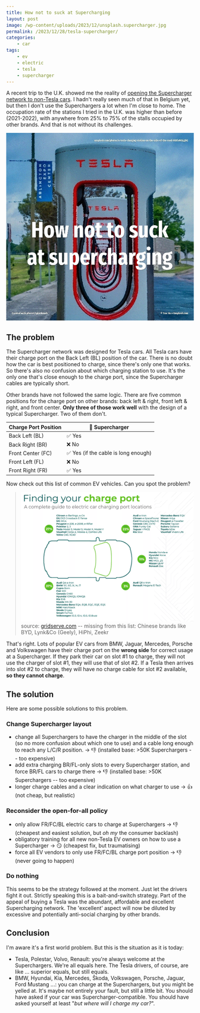 ```yaml
---
title: How not to suck at Supercharging
layout: post
image: /wp-content/uploads/2023/12/unsplash.supercharger.jpg
permalink: /2023/12/28/tesla-supercharger/
categories:
    - car
tags:
    - ev
    - electric
    - tesla
    - supercharger
---
```

A recent trip to the U.K. showed me the reality of [opening the Supercharger network to non-Tesla cars](https://www.tesla.com/en_eu/support/non-tesla-supercharging#selected-countries). I hadn't really seen much of that in Belgium yet, but then I don't use the Superchargers a lot when I'm close to home. The occupation rate of the stations I tried in the U.K. was higher than before (2021-2022), with anywhere from 25% to 75% of the stalls occupied by other brands. And that is not without its challenges.

![Charge Port Position](/wp-content/uploads/2023/12/unsplash.supercharger.jpg)

## The problem

The Supercharger network was designed for Tesla cars. All Tesla cars have their charge port on the Back Left (BL) position of the car. There is no doubt how the car is best positioned to charge, since there's only one that works. So there's also no confusion about which charging station to use. It's the only one that's close enough to the charge port, since the Supercharger cables are typically short.

Other brands have not followed the same logic. There are five common positions for the charge port on other brands: back left & right, front left & right, and front center. **Only three of those work well** with the design of a typical Supercharger. Two of them don't.

| Charge Port Position | 🙂 Supercharger                     |
|----------------------|-------------------------------------|
| Back Left (BL)       | ✅ Yes                               |
| Back Right (BR)      | ❌ No                                |
| Front Center (FC)    | ✅ Yes (if the cable is long enough) |
| Front Left (FL)      | ❌ No                                |
| Front Right (FR)     | ✅ Yes                               |

Now check out this list of common EV vehicles. Can you spot the problem?

> ![Charge Port Position](/wp-content/uploads/2023/12/charge-port.png)
> source: [gridserve.com](https://www.gridserve.com/2023/03/06/where-is-the-charge-port-on-my-electric-car/#:~:text=However%2C%20it's%20actually%20more%20likely,you'll%20have%20easy%20access.)
> -- missing from this list: Chinese brands like BYD, Lynk&Co (Geely), HiPhi, Zeekr

That's right. Lots of popular EV cars from BMW, Jaguar, Mercedes, Porsche and Volkswagen have their charge port on the **wrong side** for correct usage at a Supercharger. If they park their car on slot #1 to charge, they will not use the charger of slot #1, they will use that of slot #2. If a Tesla then arrives into slot #2 to charge, they will have no charge cable for slot #2 available, **so they cannot charge**.

## The solution

Here are some possible solutions to this problem.

### Change Supercharger layout

* change all Superchargers to have the charger in the middle of the slot (so no more confusion about which one to use) and a cable long enough to reach any L/C/R position. &rarr; 👎 (installed base: >50K Superchargers -- too expensive)
* add extra charging BR/FL-only slots to every Supercharger station, and force BR/FL cars to charge there &rarr; 👎 (installed base: >50K Superchargers -- too expensive)
* longer charge cables and a clear indication on what charger to use &rarr; 👍 (not cheap, but realistic)

### Reconsider the open-for-all policy

* only allow FR/FC/BL electric cars to charge at Superchargers &rarr; 👎 (cheapest and easiest solution, but _oh my_ the consumer backlash)
* obligatory training for all new non-Tesla EV owners on how to use a Supercharger &rarr; 😏 (cheapest fix, but traumatising)
* force all EV vendors to only use FR/FC/BL charge port position &rarr; 👎 (never going to happen)

### Do nothing

This seems to be the strategy followed at the moment. Just let the drivers fight it out. Strictly speaking this is a bait-and-switch strategy. Part of the appeal of buying a Tesla was the abundant, affordable and excellent Supercharging network. The 'excellent' aspect will now be diluted by excessive and potentially anti-social charging by other brands.

## Conclusion

I'm aware it's a first world problem. But this is the situation as it is today:

* Tesla, Polestar, Volvo, Renault: you're always welcome at the Superchargers. We're all equals here. The Tesla drivers, of course,  are like ... superior equals, but still equals.
* BMW, Hyundai, Kia, Mercedes, Škoda, Volkswagen, Porsche, Jaguar, Ford Mustang ...: you can charge at the Superchargers, but you might be yelled at. It's maybe not entirely your fault, but still a little bit. You should have asked if your car was Supercharger-compatible. You should have asked yourself at least "_but where will I charge my car?_".

